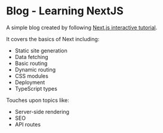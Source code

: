 # Blog - Learning NextJS

A simple blog created by following [Next.js interactive tutorial](https://nextjs.org/learn/basics/create-nextjs-app).

It covers the basics of Next including:

- Static site generation
- Data fetching
- Basic routing
- Dynamic routing
- CSS modules
- Deployment
- TypeScript types

Touches upon topics like:

- Server-side rendering
- SEO
- API routes
